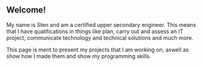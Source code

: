## Welcome!

My name is Sten and am a certified upper secondary engineer. This means that I have qualifications in things like plan, carry out and assess an IT project, communicate technology and technical solutions and much more. 

This page is ment to present my projects that I am working on, aswell as show how I made them and show my programming skills. 

<!--
**stenkaal/stenkaal** is a ✨ _special_ ✨ repository because its `README.md` (this file) appears on your GitHub profile.

Here are some ideas to get you started:

- 🔭 I’m currently working on ...
- 🌱 I’m currently learning ...
- 👯 I’m looking to collaborate on ...
- 🤔 I’m looking for help with ...
- 💬 Ask me about ...
- 📫 How to reach me: ...
- 😄 Pronouns: ...
- ⚡ Fun fact: ...
-->
